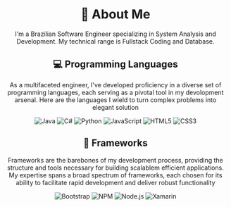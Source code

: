 <div align="center">
    <h1>🚀 About Me</h1>
    <p>I'm a Brazilian Software Engineer specializing in System Analysis and Development. My technical range is Fullstack Coding and Database.</p>
</div>

<div align="center">
    <h2>💻 Programming Languages</h2>
    <p>As a multifaceted engineer, I've developed proficiency in a diverse set of programming languages, each serving as a pivotal tool in my devolopment arsenal. Here are the languages I wield to turn complex problems into elegant solution</p>
    <img src="https://img.shields.io/badge/java-%23ED8B00.svg?style=for-the-badge&logo=openjdk&logoColor=white" alt="Java"/>
    <img src="https://img.shields.io/badge/c%23-%23239120.svg?style=for-the-badge&logo=csharp&logoColor=white" alt="C#"/>
    <img src="https://img.shields.io/badge/python-3670A0?style=for-the-badge&logo=python&logoColor=ffdd54" alt="Python"/>
    <img src="https://img.shields.io/badge/javascript-%23323330.svg?style=for-the-badge&logo=javascript&logoColor=%23F7DF1E" alt="JavaScript"/>
    <img src="https://img.shields.io/badge/html5-%23E34F26.svg?style=for-the-badge&logo=html5&logoColor=white" alt="HTML5"/>
    <img src="https://img.shields.io/badge/css3-%231572B6.svg?style=for-the-badge&logo=css3&logoColor=white" alt="CSS3"/>
</div> 

<div align="center">
  <h2>🔧 Frameworks</h2>
  <p>Frameworks are the barebones of my development process, providing the structure and tools necessary for building scalablem efficient applications. My expertise spans a broad spectrum of frameworks, each chosen for its ability to facilitate rapid development and deliver robust functionality</p>
    <img src="https://img.shields.io/badge/bootstrap-%238511FA.svg?style=for-the-badge&logo=bootstrap&logoColor=white" alt="Bootstrap"/>
    <img src="https://img.shields.io/badge/NPM-%23CB3837.svg?style=for-the-badge&logo=npm&logoColor=white" alt="NPM"/>
    <img src="https://img.shields.io/badge/node.js-6DA55F?style=for-the-badge&logo=node.js&logoColor=white" alt="Node.js"/>
    <img src="https://img.shields.io/badge/Xamarin-3199DC?style=for-the-badge&logo=xamarin&logoColor=white" alt="Xamarin"/>
</div>
